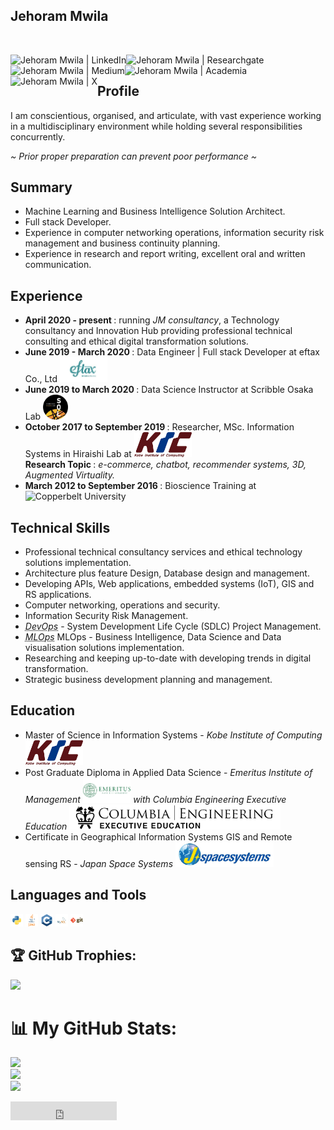 ## Jehoram Mwila
<br/>

<a href="https://www.linkedin.com/in/jehoram-m-1b1772124" target="_blank"><img align="left" scr="https://github.com/Jehjay/images-to-3D/blob/master/LinkedIn.png" alt="Jehoram Mwila | LinkedIn" title="Jehoram Mwila | LinkedIn"></a>
<a href="https://www.researchgate.net/profile/Jehoram-Mwila" target="_blank"><img align="left" scr="https://github.com/Jehjay/images-to-3D/blob/master/ResearchGate.png" alt="Jehoram Mwila | Researchgate" title="Jehoram Mwila | ResearchGate"></a>
<a href="https://medium.com/mwilajehoram" target="_blank"><img align="left" scr="https://github.com/Jehjay/images-to-3D/blob/master/Medium.png" alt="Jehoram Mwila | Medium" title="Jehoram Mwila | Medium"></a>
<a href="https://independent.academia.edu/JehoramM" target="_blank"><img align="left" scr="https://github.com/Jehjay/images-to-3D/blob/master/Academia.png" alt="Jehoram Mwila | Academia" title="Jehoram Mwila | Academia Edu"></a>
<a href="https://X.com/JehoramMwila" target="_blank"><img align="left" scr="https://github.com/Jehjay/images-to-3D/blob/master/X.png" alt="Jehoram Mwila | X" title="Jehoram Mwila | X"></a>

<br/>

<h2> Profile </h2>
I am conscientious, organised, and articulate, with vast experience working in a multidisciplinary environment while holding several responsibilities concurrently.<br>

<i>~ Prior proper preparation can prevent poor performance ~</i>

<h2> Summary </h2>		
<ul>
<li> Machine Learning and Business Intelligence Solution Architect. </li>
<li> Full stack Developer. </li>
<li> Experience in computer networking operations, information security risk management and business continuity planning. </li>
<li> Experience in research and report writing, excellent oral and written communication. </li>
		</ul>

<p style="text-align:justify">
<h2> Experience </h2>
<ul>
	<li><b> April 2020 - present </b> : running <i>JM consultancy</i>, a Technology consultancy and Innovation Hub providing professional technical consulting and 		ethical digital transformation solutions. </li>
	<li><b> June 2019 - March 2020 </b> : Data Engineer | Full stack Developer at eftax Co., Ltd <a href="https://eftax.co.jp/en/" target="_blank"><img height="40px"
	width="auto" src="https://github.com/Jehjay/images-to-3D/blob/master/eftax.jpeg" alt="eftax Co., Ltd"  title="eftax Co., Ltd"></a></li>	
	<li><b> June 2019 to March 2020 </b> : Data Science Instructor at Scribble Osaka Lab <a href="https://www.inno.go.jp/network/2020/all/22/" target="_blank"><img 	height="40px" width="auto" src="https://github.com/Jehjay/images-to-3D/blob/master/Scribble_Osaka_Lab.jpeg" alt="Scribble Osaka Lab" title="Scribble Osaka Lab"></a></li>
	<li><b> October 2017 to September 2019 </b> : Researcher, MSc. Information Systems in Hiraishi Lab at <a href="https://www.kic.ac.jp/eng/" target="_blank"><img 	height="40px" width="auto" src="https://github.com/Jehjay/images-to-3D/blob/master/KIC.png" alt="Kobe Institute of Computing" title="Kobe Institute of 			Computing"></a></br><strong> Research Topic </strong>: <em> e-commerce, chatbot, recommender systems, 3D, Augmented Virtuality. </em></li>
	<li><b> March 2012 to September 2016 </b> : Bioscience Training at <img src="https://github.com/Jehjay/images-to-				3D/blob/master/CBU.jpeg" alt="Copperbelt University" title="Copperbelt University"></li>
</ul>
</p>

<p style="text-align:justify">
<h2> Technical Skills </h2>
	<ul>
	<li> Professional technical consultancy services and ethical technology solutions implementation. </li>
	<li> Architecture plus feature Design, Database design and management. </li>
	<li> Developing APIs, Web applications, embedded systems (IoT), GIS and RS applications. </li>
	<li> Computer networking, operations and security. </li>
	<li> Information Security Risk Management. </li>
	<li><dfn><abbr title="Developement and Operations">DevOps</abbr></dfn> - System Development Life Cycle (SDLC) Project Management. </li>
	<li><dfn><abbr title="Machine Learning Operations">MLOps</abbr></dfn> MLOps - Business Intelligence, Data Science and Data visualisation solutions implementation. </li>
	<li> Researching and keeping up-to-date with developing trends in digital transformation. </li>
	<li> Strategic business development planning and management. </li>
	</ul>
</p>

<p style="text-align:justify">	
<h2> Education </h2>
	<ul>
	<li> Master of Science in Information Systems - <i> Kobe Institute of Computing </i><img height="40px" width="auto" src="https://github.com/Jehjay/images-to-3D/blob/master/KIC.png" alt="Kobe Institute of Computing" title="Kobe Institute of Computing"></li>
	<li> Post Graduate Diploma in Applied Data Science - <i> Emeritus Institute of Management <img height="40px" width="auto" src="https://github.com/Jehjay/images-to-3D/blob/master/Emeritus_Institute_of_Management.png" alt="Emeritus Institute of Management" title="Emeritus Institute of Management"> with Columbia Engineering Executive Education </i><img height="40px" width="auto" src="https://github.com/Jehjay/images-to-3D/blob/master/Columbia_Engineering_Executive_Education.png" alt="Columbia Engineering Executive Education" title="Columbia Engineering Executive Education"></li>
	<li> Certificate in Geographical Information Systems GIS and Remote sensing RS - <i> Japan Space Systems </i><img height="40px" width="auto" src="https://github.com/Jehjay/images-to-3D/blob/master/JSS.jpeg" alt="Japan Space Systems" title="Japan Space Systems"></li>
	</ul>
</p>

<h2>Languages and Tools</h2>
<code><img height="20" src="https://raw.githubusercontent.com/github/explore/80688e429a7d4ef2fca1e82350fe8e3517d3494d/topics/python/python.png"></code>
<code><img height="20" src="https://raw.githubusercontent.com/github/explore/80688e429a7d4ef2fca1e82350fe8e3517d3494d/topics/java/java.png"></code>
<code><img height="20" src="https://raw.githubusercontent.com/github/explore/80688e429a7d4ef2fca1e82350fe8e3517d3494d/topics/cpp/cpp.png"></code>
<code><img height="20" src="https://raw.githubusercontent.com/github/explore/80688e429a7d4ef2fca1e82350fe8e3517d3494d/topics/mysql/mysql.png"></code>
<code><img height="20" src="https://raw.githubusercontent.com/github/explore/80688e429a7d4ef2fca1e82350fe8e3517d3494d/topics/git/git.png"></code>

## 🏆 GitHub Trophies:
![](https://github-profile-trophy.vercel.app/?username=Jehjay&theme=radical&no-frame=false&no-bg=true&margin-w=4)

# 📊 My GitHub Stats:
![](https://github-readme-stats.vercel.app/api?username=Jehjay&theme=dark&hide_border=false&include_all_commits=false&count_private=false)<br/>
![](https://github-readme-streak-stats.herokuapp.com/?user=Jehjay&theme=dark&hide_border=false)<br/>
![](https://github-readme-stats.vercel.app/api/top-langs/?username=Jehjay&theme=dark&hide_border=false&include_all_commits=false&count_private=false&layout=compact)

<iframe 
src="https://ghbtns.com/github-btn.html?user=Jehjay&Jehjay=bootstrap&type=star&count=true&size=large" frameborder="0"
scrolling="0" width="170" height="30" title="GitHub">
</iframe>

<!--
**Jehjay/Jehjay** is a ✨ _special_ ✨ repository because its `README.md` (this file) appears on your GitHub profile.

Here are some ideas to get you started:

- 🔭 I’m currently working on ...
- 🌱 I’m currently learning ...
- 👯 I’m looking to collaborate on ...
- 🤔 I’m looking for help with ...
- 💬 Ask me about ...
- 📫 How to reach me: ...
- ⚡ Fun fact: ...
-->
